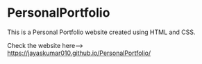 # PersonalPortfolio

This is a Personal Portfolio website created using HTML and CSS. 

Check the website here--> https://jayaskumar010.github.io/PersonalPortfolio/
